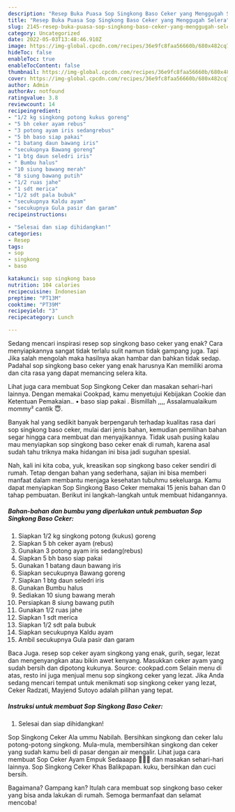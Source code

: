 ```yaml
---
description: "Resep Buka Puasa Sop Singkong Baso Ceker yang Menggugah Selera"
title: "Resep Buka Puasa Sop Singkong Baso Ceker yang Menggugah Selera"
slug: 2145-resep-buka-puasa-sop-singkong-baso-ceker-yang-menggugah-selera
category: Uncategorized
date: 2022-05-03T13:48:46.910Z
image: https://img-global.cpcdn.com/recipes/36e9fc8faa56660b/680x482cq70/sop-singkong-baso-ceker-foto-resep-utama.jpg
hideToc: false
enableToc: true
enableTocContent: false
thumbnail: https://img-global.cpcdn.com/recipes/36e9fc8faa56660b/680x482cq70/sop-singkong-baso-ceker-foto-resep-utama.jpg
cover: https://img-global.cpcdn.com/recipes/36e9fc8faa56660b/680x482cq70/sop-singkong-baso-ceker-foto-resep-utama.jpg
author: Admin
authorAv: notfound
ratingvalue: 3.8
reviewcount: 14
recipeingredient:
- "1/2 kg singkong potong kukus goreng"
- "5 bh ceker ayam rebus"
- "3 potong ayam iris sedangrebus"
- "5 bh baso siap pakai"
- "1 batang daun bawang iris"
- "secukupnya Bawang goreng"
- "1 btg daun seledri iris"
- " Bumbu halus"
- "10 siung bawang merah"
- "8 siung bawang putih"
- "1/2 ruas jahe"
- "1 sdt merica"
- "1/2 sdt pala bubuk"
- "secukupnya Kaldu ayam"
- "secukupnya Gula pasir dan garam"
recipeinstructions:

- "Selesai dan siap dihidangkan!"
categories:
- Resep
tags:
- sop
- singkong
- baso

katakunci: sop singkong baso 
nutrition: 104 calories
recipecuisine: Indonesian
preptime: "PT13M"
cooktime: "PT39M"
recipeyield: "3"
recipecategory: Lunch

---
```



Sedang mencari inspirasi resep sop singkong baso ceker yang enak? Cara menyiapkannya sangat tidak terlalu sulit namun tidak gampang juga. Tapi Jika salah mengolah maka hasilnya akan hambar dan bahkan tidak sedap. Padahal sop singkong baso ceker yang enak harusnya Kan memiliki aroma dan cita rasa yang dapat memancing selera kita.


Lihat juga cara membuat Sop Singkong Ceker dan masakan sehari-hari lainnya. Dengan memakai Cookpad, kamu menyetujui Kebijakan Cookie dan Ketentuan Pemakaian.. • baso siap pakai . Bismillah ,,,, Assalamualaikum mommy² cantik 😇.

Banyak hal yang sedikit banyak berpengaruh terhadap kualitas rasa dari sop singkong baso ceker, mulai dari jenis bahan, kemudian pemilihan bahan segar hingga cara membuat dan menyajikannya. Tidak usah pusing kalau mau menyiapkan sop singkong baso ceker enak di rumah, karena asal sudah tahu triknya maka hidangan ini bisa jadi suguhan spesial.


Nah, kali ini kita coba, yuk, kreasikan sop singkong baso ceker sendiri di rumah. Tetap dengan bahan yang sederhana, sajian ini bisa memberi manfaat dalam membantu menjaga kesehatan tubuhmu sekeluarga. Kamu dapat menyiapkan Sop Singkong Baso Ceker memakai 15 jenis bahan dan 0 tahap pembuatan. Berikut ini langkah-langkah untuk membuat hidangannya.

<!--inarticleads1-->

##### Bahan-bahan dan bumbu yang diperlukan untuk pembuatan Sop Singkong Baso Ceker:

1. Siapkan 1/2 kg singkong potong (kukus) goreng
1. Siapkan 5 bh ceker ayam (rebus)
1. Gunakan 3 potong ayam iris sedang(rebus)
1. Siapkan 5 bh baso siap pakai
1. Gunakan 1 batang daun bawang iris
1. Siapkan secukupnya Bawang goreng
1. Siapkan 1 btg daun seledri iris
1. Gunakan  Bumbu halus
1. Sediakan 10 siung bawang merah
1. Persiapkan 8 siung bawang putih
1. Gunakan 1/2 ruas jahe
1. Siapkan 1 sdt merica
1. Siapkan 1/2 sdt pala bubuk
1. Siapkan secukupnya Kaldu ayam
1. Ambil secukupnya Gula pasir dan garam


Baca Juga. resep sop ceker ayam singkong yang enak, gurih, segar, lezat dan mengenyangkan atau bikin awet kenyang. Masukkan ceker ayam yang sudah bersih dan dipotong kukunya. Source: cookpad.com Selain menu di atas, resto ini juga menjual menu sop singkong ceker yang lezat. Jika Anda sedang mencari tempat untuk menikmati sop singkong ceker yang lezat, Ceker Radzati, Mayjend Sutoyo adalah pilihan yang tepat. 

<!--inarticleads2-->

##### Instruksi untuk membuat Sop Singkong Baso Ceker:


1. Selesai dan siap dihidangkan!

Sop Singkong Ceker Ala ummu Nabilah. Bersihkan singkong dan ceker lalu potong-potong singkong. Mula-mula, membersihkan singkong dan ceker yang sudah kamu beli di pasar dengan air mengalir. Lihat juga cara membuat Sop Ceker Ayam Empuk Sedaaapp 🤤🤤🤤 dan masakan sehari-hari lainnya. Sop Singkong Ceker Khas Balikpapan. kuku, bersihkan dan cuci bersih. 

Bagaimana? Gampang kan? Itulah cara membuat sop singkong baso ceker yang bisa anda lakukan di rumah. Semoga bermanfaat dan selamat mencoba!
